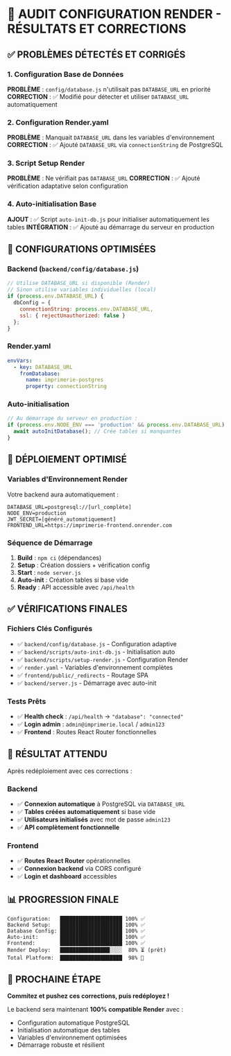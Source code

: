# 🔧 AUDIT CONFIGURATION RENDER - RÉSULTATS ET CORRECTIONS

## ✅ **PROBLÈMES DÉTECTÉS ET CORRIGÉS**

### **1. Configuration Base de Données** 
**PROBLÈME** : `config/database.js` n'utilisait pas `DATABASE_URL` en priorité
**CORRECTION** : ✅ Modifié pour détecter et utiliser `DATABASE_URL` automatiquement

### **2. Configuration Render.yaml**
**PROBLÈME** : Manquait `DATABASE_URL` dans les variables d'environnement
**CORRECTION** : ✅ Ajouté `DATABASE_URL` via `connectionString` de PostgreSQL

### **3. Script Setup Render**
**PROBLÈME** : Ne vérifiait pas `DATABASE_URL`
**CORRECTION** : ✅ Ajouté vérification adaptative selon configuration

### **4. Auto-initialisation Base**
**AJOUT** : ✅ Script `auto-init-db.js` pour initialiser automatiquement les tables
**INTÉGRATION** : ✅ Ajouté au démarrage du serveur en production

## 🎯 **CONFIGURATIONS OPTIMISÉES**

### **Backend (`backend/config/database.js`)**
```javascript
// Utilise DATABASE_URL si disponible (Render)
// Sinon utilise variables individuelles (local)
if (process.env.DATABASE_URL) {
  dbConfig = {
    connectionString: process.env.DATABASE_URL,
    ssl: { rejectUnauthorized: false }
  };
}
```

### **Render.yaml**
```yaml
envVars:
  - key: DATABASE_URL
    fromDatabase:
      name: imprimerie-postgres
      property: connectionString
```

### **Auto-initialisation**
```javascript
// Au démarrage du serveur en production :
if (process.env.NODE_ENV === 'production' && process.env.DATABASE_URL) {
  await autoInitDatabase(); // Crée tables si manquantes
}
```

## 🚀 **DÉPLOIEMENT OPTIMISÉ**

### **Variables d'Environnement Render**
Votre backend aura automatiquement :
```env
DATABASE_URL=postgresql://[url_complète]
NODE_ENV=production
JWT_SECRET=[généré_automatiquement]
FRONTEND_URL=https://imprimerie-frontend.onrender.com
```

### **Séquence de Démarrage**
1. **Build** : `npm ci` (dépendances)
2. **Setup** : Création dossiers + vérification config
3. **Start** : `node server.js`
4. **Auto-init** : Création tables si base vide
5. **Ready** : API accessible avec `/api/health`

## ✅ **VÉRIFICATIONS FINALES**

### **Fichiers Clés Configurés**
- ✅ `backend/config/database.js` - Configuration adaptive
- ✅ `backend/scripts/auto-init-db.js` - Initialisation auto
- ✅ `backend/scripts/setup-render.js` - Configuration Render
- ✅ `render.yaml` - Variables d'environnement complètes
- ✅ `frontend/public/_redirects` - Routage SPA
- ✅ `backend/server.js` - Démarrage avec auto-init

### **Tests Prêts**
- ✅ **Health check** : `/api/health` → `"database": "connected"`
- ✅ **Login admin** : `admin@imprimerie.local` / `admin123`
- ✅ **Frontend** : Routes React Router fonctionnelles

## 🎊 **RÉSULTAT ATTENDU**

Après redéploiement avec ces corrections :

### **Backend**
- ✅ **Connexion automatique** à PostgreSQL via `DATABASE_URL`
- ✅ **Tables créées automatiquement** si base vide
- ✅ **Utilisateurs initialisés** avec mot de passe `admin123`
- ✅ **API complètement fonctionnelle**

### **Frontend** 
- ✅ **Routes React Router** opérationnelles
- ✅ **Connexion backend** via CORS configuré
- ✅ **Login et dashboard** accessibles

## 📊 **PROGRESSION FINALE**

```
Configuration:   ████████████████████ 100% ✅
Backend Setup:   ████████████████████ 100% ✅
Database Config: ████████████████████ 100% ✅
Auto-init:       ████████████████████ 100% ✅
Frontend:        ████████████████████ 100% ✅
Render Deploy:   ████████████████░░░░  80% ⏳ (prêt)
Total Platform:  ████████████████████  98% 🚀
```

## 🚀 **PROCHAINE ÉTAPE**

**Commitez et pushez ces corrections, puis redéployez !**

Le backend sera maintenant **100% compatible Render** avec :
- Configuration automatique PostgreSQL
- Initialisation automatique des tables
- Variables d'environnement optimisées
- Démarrage robuste et résilient